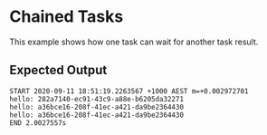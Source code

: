 # Chained Tasks

This example shows how one task can wait for another task result.

## Expected Output

```
START 2020-09-11 18:51:19.2263567 +1000 AEST m=+0.002972701
hello: 282a7140-ec91-43c9-a88e-b6205da32271
hello: a36bce16-208f-41ec-a421-da9be2364430
hello: a36bce16-208f-41ec-a421-da9be2364430
END 2.0027557s
```
